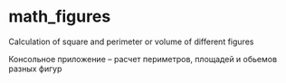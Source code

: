 # math_figures
Calculation of square and perimeter or volume of different figures

Консольное приложение – расчет периметров, площадей и обьемов разных фигур
